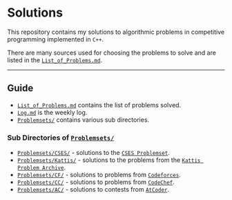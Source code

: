 # Solutions 
This repository contains my solutions to algorithmic problems in competitive programming implemented in `C++`.

There are many sources used for choosing the problems to solve and are listed in the [`List_of_Problems.md`](./List_of_Problems.md).

---

## Guide
- [`List_of_Problems.md`](./List_of_Problems.md) contains the list of problems solved.
- [`Log.md`](./Log.md) is the weekly log.
- [`Problemsets/`](/Problemsets/) contains various sub directories. 

### Sub Directories of [`Problemsets/`](/Problemsets/)
- [`Problemsets/CSES/`](/Problemsets/CSES/) - solutions to the [`CSES Problemset`](https://cses.fi/problemset/).
- [`Problemsets/Kattis/`](/Problemsets/Kattis/) - solutions to the problems from the [`Kattis Problem Archive`](https://open.kattis.com/).
- [`Problemsets/CF/`](/Problemsets/CF/) - solutions to problems from [`Codeforces`](https://codeforces.com/).
- [`Problemsets/CC/`](/Problemsets/codechef.com/) - solutions to problems from [`CodeChef`](https://www.codeChef.com/).
- [`Problemsets/AC/`](/Problemsets/AC/) - solutions to contests from [`AtCoder`](https://atcoder.jp/).
